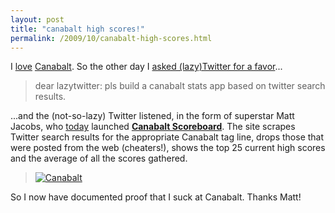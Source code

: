 ```yaml
---
layout: post
title: "canabalt high scores!"
permalink: /2009/10/canabalt-high-scores.html
---
```


<p>I <a href="http://www.sippey.com/2009/10/canabalt.html">love</a> <a href="http://www.canabalt.com/">Canabalt</a>. So the other day I <a href="http://twitter.com/sippey/status/4819666616">asked (lazy)Twitter for a favor</a>...</p>

<blockquote>
  <p>dear lazytwitter: pls build a canabalt stats app based on twitter search results.</p>
</blockquote>

<p>...and the (not-so-lazy) Twitter listened, in the form of superstar Matt Jacobs, who <a href="http://www.capndesign.com/archives/2009/10/introducing_canabalt_high_scores.php">today</a> launched <strong><a href="http://capndesign.com/canabalt/">Canabalt Scoreboard</a></strong>.  The site scrapes Twitter search results for the appropriate Canabalt tag line, drops those that were posted from the web (cheaters!), shows the top 25 current high scores and the average of all the scores gathered.</p>

<blockquote>
  <p><a href="http://capndesign.com/canabalt/"><img class="asset  asset-image at-xid-6a00d8341c4f5f53ef0120a5e63a43970b" alt="Canabalt" src="http://sippey.typepad.com/.a/6a00d8341c4f5f53ef0120a5e63a43970b-500wi"  /></a> <br /></p>
</blockquote>

<p>So I now have documented proof that I suck at Canabalt.  Thanks Matt!</p>



